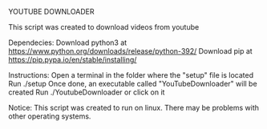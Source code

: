 YOUTUBE DOWNLOADER

This script was created to download videos from youtube

Dependecies:
Download python3 at https://www.python.org/downloads/release/python-392/
Download pip at https://pip.pypa.io/en/stable/installing/

Instructions:
Open a terminal in the folder where the "setup" file is located
Run ./setup
Once done, an executable called "YouTubeDownloader" will be created
Run ./YoutubeDownloader or click on it

Notice:
This script was created to run on linux. There may be problems with other operating systems.
